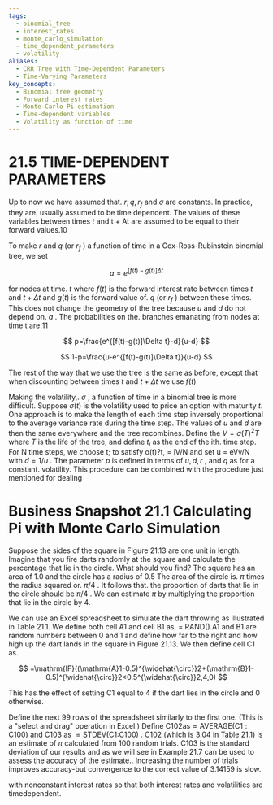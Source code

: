 ```yaml
---
tags:
  - binomial_tree
  - interest_rates
  - monte_carlo_simulation
  - time_dependent_parameters
  - volatility
aliases:
  - CRR Tree with Time-Dependent Parameters
  - Time-Varying Parameters
key_concepts:
  - Binomial tree geometry
  - Forward interest rates
  - Monte Carlo Pi estimation
  - Time-dependent variables
  - Volatility as function of time
---
```


# 21.5 TIME-DEPENDENT PARAMETERS  

Up to now we have assumed that. $r,q,r_{f}$ and $\sigma$ are constants. In practice, they are. usually assumed to be time dependent. The values of these variables between times $t$ and t + At are assumed to be equal to their forward values.10  

To make $r$ and $q$ (or $r_{f}$ ) a function of time in a Cox-Ross-Rubinstein binomial tree, we set  

$$
a=e^{[f(t)-g(t)]\Delta t}
$$  

for nodes at time. $t$ where $f\left(t\right)$ is the forward interest rate between times $t$ and $t+\Delta t$ and $g(t)$ is the forward value of. $q$ (or $r_{f}$ ) between these times. This does not change the geometry of the tree because $u$ and $d$ do not depend on. $a$ . The probabilities on the. branches emanating from nodes at time t are:11  

$$
p=\frac{e^{[f(t)-g(t)]\Delta t}-d}{u-d}
$$  

$$
1-p=\frac{u-e^{[f(t)-g(t)]\Delta t}}{u-d}
$$  

The rest of the way that we use the tree is the same as before, except that when discounting between times $t$ and $t+\Delta t$ we use $f(t)$  

Making the volatility,. $\sigma$ , a function of time in a binomial tree is more difficult. Suppose $\sigma(t)$ is the volatility used to price an option with maturity $t.$ One approach is to make the length of each time step inversely proportional to the average variance rate during the time step. The values of $u$ and $d$ are then the same everywhere and the tree recombines. Define the $V=\sigma(T)^{2}T$ where $T$ is the life of the tree, and define $t_{i}$ as the end of the ith. time step. For N time steps, we choose t; to satisfy o(t)?t, = iV/N and set u = eVv/N with $d=1/u$ . The parameter $p$ is defined in terms of $u,d,r$ , and $q$ as for a constant. volatility. This procedure can be combined with the procedure just mentioned for dealing  

# Business Snapshot 21.1 Calculating Pi with Monte Carlo Simulation  

Suppose the sides of the square in Figure 21.13 are one unit in length. Imagine that you fire darts randomly at the square and calculate the percentage that lie in the circle. What should you find? The square has an area of 1.0 and the circle has a radius of 0.5 The area of the circle is. $\pi$ times the radius squared or. $\pi/4$ . It follows that. the proportion of darts that lie in the circle should be $\pi/4$ . We can estimate $\pi$ by multiplying the proportion that lie in the circle by 4.  

We can use an Excel spreadsheet to simulate the dart throwing as illustrated in Table 21.1. We define both cell A1 and cell B1 as. $=$ RAND().A1 and B1 are random numbers between 0 and 1 and define how far to the right and how high up the dart lands in the square in Figure 21.13. We then define cell C1 as.  

$$
=\mathrm{IF}((\mathrm{A}1-0.5)^{\widehat{\circ}}2+(\mathrm{B}1-0.5)^{\widehat{\circ}}2<0.5^{\widehat{\circ}}2,4,0)
$$  

This has the effect of setting C1 equal to 4 if the dart lies in the circle and 0 otherwise.  

Define the next 99 rows of the spreadsheet similarly to the first one. (This is a "select and drag" operation in Excel.) Define $\mathrm{C102as=AVERAGE(C1:C100)}$ and ${\mathrm{C103~as~}}{=}\mathrm{STDEV}({\mathrm{C1}}{\mathrm{:}}\mathrm{C100})$ . C102 (which is 3.04 in Table 21.1) is an estimate of $\pi$ calculated from 100 random trials. C103 is the standard deviation of our results and as we will see in Example 21.7 can be used to assess the accuracy of the estimate.. Increasing the number of trials improves accuracy-but convergence to the correct value of 3.14159 is slow.  

with nonconstant interest rates so that both interest rates and volatilities are timedependent.  
